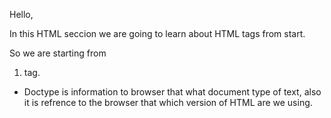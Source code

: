 Hello,

In this HTML seccion we are going to learn about HTML tags from start.

So we are starting from 

1.  <!Doctype HTML> tag.
   - Doctype is information to browser that what document type of text, also it is refrence to the browser that which version of HTML are we using.
 
